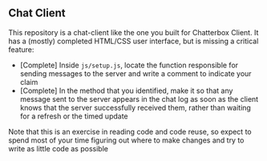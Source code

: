 ## Chat Client

This repository is a chat-client like the one you built for Chatterbox Client. It has a (mostly) completed HTML/CSS user interface, but is missing a critical feature:

* [Complete] Inside `js/setup.js`, locate the function responsible for sending messages to the server and write a comment to indicate your claim
* [Complete] In the method that you identified, make it so that any message sent to the server appears in the chat log as soon as the client knows that the server successfully received them, rather than waiting for a refresh or the timed update

Note that this is an exercise in reading code and code reuse, so expect to spend most of your time figuring out where to make changes and try to write as little code as possible
